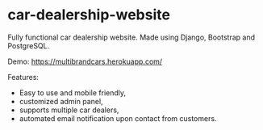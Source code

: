 # car-dealership-website
Fully functional car dealership website. Made using Django, Bootstrap and PostgreSQL.

Demo: https://multibrandcars.herokuapp.com/

Features:
- Easy to use and mobile friendly,
- customized admin panel,
- supports multiple car dealers,
- automated email notification upon contact from customers.
